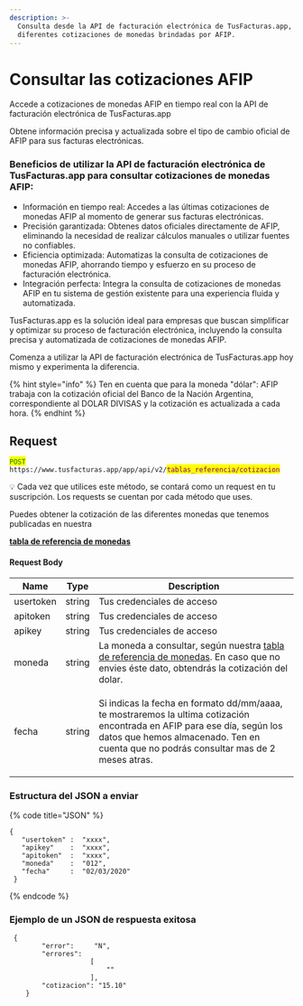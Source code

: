 ```yaml
---
description: >-
  Consulta desde la API de facturación electrónica de TusFacturas.app, las
  diferentes cotizaciones de monedas brindadas por AFIP.
---
```


# Consultar las cotizaciones AFIP

Accede a cotizaciones de monedas AFIP en tiempo real con la API de facturación electrónica de TusFacturas.app

Obtene información precisa y actualizada sobre el tipo de cambio oficial de AFIP para sus facturas electrónicas.

### Beneficios de utilizar la API de facturación electrónica de TusFacturas.app para consultar cotizaciones de monedas AFIP:

* Información en tiempo real: Accedes a las últimas cotizaciones de monedas AFIP al momento de generar sus facturas electrónicas.&#x20;
* Precisión garantizada: Obtenes datos oficiales directamente de AFIP, eliminando la necesidad de realizar cálculos manuales o utilizar fuentes no confiables.&#x20;
* Eficiencia optimizada: Automatizas la consulta de cotizaciones de monedas AFIP, ahorrando tiempo y esfuerzo en su proceso de facturación electrónica.&#x20;
* Integración perfecta: Integra la consulta de cotizaciones de monedas AFIP en tu sistema de gestión existente para una experiencia fluida y automatizada.&#x20;

TusFacturas.app es la solución ideal para empresas que buscan simplificar y optimizar su proceso de facturación electrónica, incluyendo la consulta precisa y automatizada de cotizaciones de monedas AFIP.

Comenza a utilizar la API de facturación electrónica de TusFacturas.app hoy mismo y experimenta la diferencia.

{% hint style="info" %}
Ten en cuenta que para la moneda "dólar": AFIP trabaja con la cotización oficial del Banco de la Nación Argentina, correspondiente al DOLAR DIVISAS y la cotización es actualizada a cada hora.
{% endhint %}

## Request

<mark style="color:green;">`POST`</mark> `https://www.tusfacturas.app/app/api/v2/`<mark style="color:purple;">`tablas_referencia/cotizacion`</mark>

💡 Cada vez que utilices este método, se contará como un request en tu suscripción. Los requests se cuentan por cada método que uses.



Puedes obtener la cotización de las diferentes monedas que tenemos publicadas en nuestra

[**tabla de referencia de monedas**](../parametros/tablas-de-referencia.md#monedas)

#### Request Body

| Name      | Type   | Description                                                                                                                                                                                                                     |
| --------- | ------ | ------------------------------------------------------------------------------------------------------------------------------------------------------------------------------------------------------------------------------- |
| usertoken | string | Tus credenciales de acceso                                                                                                                                                                                                      |
| apitoken  | string | Tus credenciales de acceso                                                                                                                                                                                                      |
| apikey    | string | Tus credenciales de acceso                                                                                                                                                                                                      |
| moneda    | string | La moneda a consultar, según nuestra [tabla de referencia de monedas](../parametros/tablas-de-referencia.md#monedas). En caso que no envies éste dato, obtendrás la cotización del dolar.                                       |
| fecha     | string | <p>Si indicas la fecha en formato dd/mm/aaaa, te mostraremos la ultima cotización encontrada en AFIP para ese día, según los datos que hemos almacenado. Ten en cuenta que no podrás consultar mas de 2 meses atras.</p><p></p> |

### Estructura del JSON a enviar

{% code title="JSON" %}
```
{
   "usertoken" :  "xxxx",
   "apikey"    :  "xxxx",
   "apitoken"  :  "xxxx",
   "moneda"    :  "012",
   "fecha"     :  "02/03/2020"
 }
```
{% endcode %}

### Ejemplo de un JSON de respuesta exitosa

```
 {
        "error":     "N",
        "errores":
                    [
                        ""
                    ],
        "cotizacion": "15.10"
    }
```
